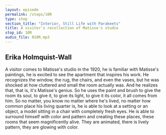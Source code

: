 ```yaml
---
layout: episode
permalink: /stops/10R
type: stop
section_title: "Interior, Still Life with Parakeets"
title: A visitor's recollection of Matisse's studio
stop_id: 10R
audio_file: 010R.mp3
---
```


## Erika Holmquist-Wall

A visitor comes to Matisse's studio in the 1920, he is familiar with Matisse's paintings, he is excited to see the apartment that inspires his work.  He recognizes the window, the rug, the chairs, and even the vases, but he was shocked at how cluttered and small the room actually was.  And he realizes that, that is, it's Matisse's genius.  So he uses the paint and brush to give the room its soul, to give it, to give its light, to give it its color, it all comes from him.  So no matter, you know no matter where he's lived, no matter how common place his living quarter is, he is able to look at a setting or an object, a model sitting in a chair with completely fresh eyes.  He is able to surround himself with color and pattern and creating these places, these rooms that seem magnificently alive.  They are animated, there is lively pattern, they are glowing with color.
